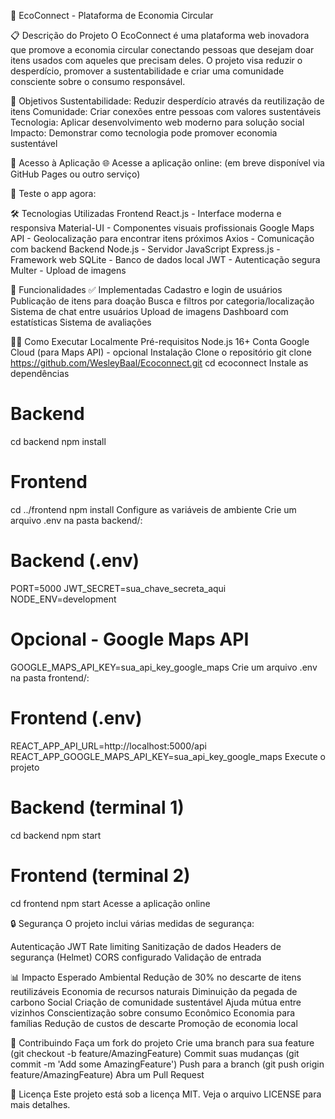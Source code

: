🌱 EcoConnect - Plataforma de Economia Circular

📋 Descrição do Projeto
O EcoConnect é uma plataforma web inovadora que promove a economia circular conectando pessoas que desejam doar itens usados com aqueles que precisam deles. O projeto visa reduzir o desperdício, promover a sustentabilidade e criar uma comunidade consciente sobre o consumo responsável.

🎯 Objetivos
Sustentabilidade: Reduzir desperdício através da reutilização de itens
Comunidade: Criar conexões entre pessoas com valores sustentáveis
Tecnologia: Aplicar desenvolvimento web moderno para solução social
Impacto: Demonstrar como tecnologia pode promover economia sustentável

🚀 Acesso à Aplicação
🌐 Acesse a aplicação online:
(em breve disponível via GitHub Pages ou outro serviço)

📱 Teste o app agora:

🛠️ Tecnologias Utilizadas
Frontend
React.js - Interface moderna e responsiva
Material-UI - Componentes visuais profissionais
Google Maps API - Geolocalização para encontrar itens próximos
Axios - Comunicação com backend
Backend
Node.js - Servidor JavaScript
Express.js - Framework web
SQLite - Banco de dados local
JWT - Autenticação segura
Multer - Upload de imagens

🚀 Funcionalidades
✅ Implementadas
 Cadastro e login de usuários
 Publicação de itens para doação
 Busca e filtros por categoria/localização
 Sistema de chat entre usuários
 Upload de imagens
 Dashboard com estatísticas
 Sistema de avaliações

🏃‍♂️ Como Executar Localmente
Pré-requisitos
Node.js 16+
Conta Google Cloud (para Maps API) - opcional
Instalação
Clone o repositório
git clone https://github.com/WesleyBaal/Ecoconnect.git
cd ecoconnect
Instale as dependências
# Backend
cd backend
npm install

# Frontend
cd ../frontend
npm install
Configure as variáveis de ambiente
Crie um arquivo .env na pasta backend/:

# Backend (.env)
PORT=5000
JWT_SECRET=sua_chave_secreta_aqui
NODE_ENV=development

# Opcional - Google Maps API
GOOGLE_MAPS_API_KEY=sua_api_key_google_maps
Crie um arquivo .env na pasta frontend/:

# Frontend (.env)
REACT_APP_API_URL=http://localhost:5000/api
REACT_APP_GOOGLE_MAPS_API_KEY=sua_api_key_google_maps
Execute o projeto
# Backend (terminal 1)
cd backend
npm start

# Frontend (terminal 2)
cd frontend
npm start
Acesse a aplicação online

🔒 Segurança
O projeto inclui várias medidas de segurança:

Autenticação JWT
Rate limiting
Sanitização de dados
Headers de segurança (Helmet)
CORS configurado
Validação de entrada

📊 Impacto Esperado
Ambiental
Redução de 30% no descarte de itens reutilizáveis
Economia de recursos naturais
Diminuição da pegada de carbono
Social
Criação de comunidade sustentável
Ajuda mútua entre vizinhos
Conscientização sobre consumo
Econômico
Economia para famílias
Redução de custos de descarte
Promoção de economia local

🤝 Contribuindo
Faça um fork do projeto
Crie uma branch para sua feature (git checkout -b feature/AmazingFeature)
Commit suas mudanças (git commit -m 'Add some AmazingFeature')
Push para a branch (git push origin feature/AmazingFeature)
Abra um Pull Request

📝 Licença
Este projeto está sob a licença MIT. Veja o arquivo LICENSE para mais detalhes.
